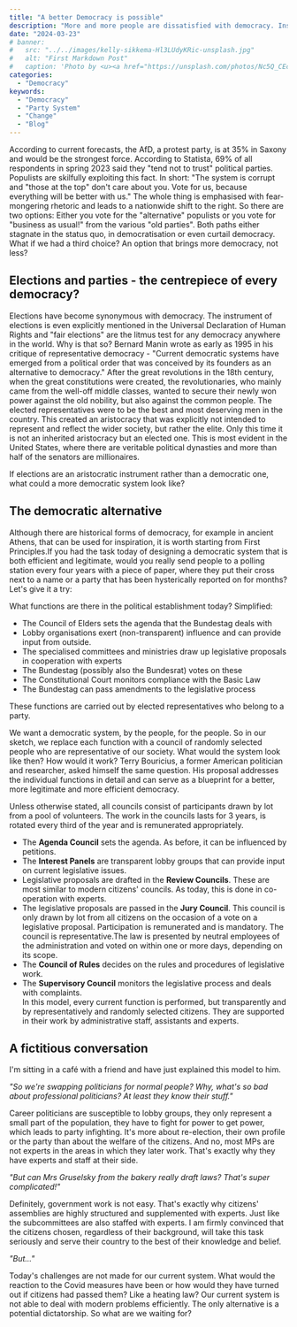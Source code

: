 ```yaml
---
title: "A better Democracy is possible"
description: "More and more people are dissatisfied with democracy. Instead of calling them Nazis, we might do better in taking their concerns seriously and take a critical look at the electoral party system and how we can transcend it towards real Democracy."
date: "2024-03-23"
# banner:
#   src: "../../images/kelly-sikkema-Hl3LUdyKRic-unsplash.jpg"
#   alt: "First Markdown Post"
#   caption: 'Photo by <u><a href="https://unsplash.com/photos/Nc5Q_CEcY44">Florian Olivo</a></u>'
categories:
  - "Democracy"
keywords:
  - "Democracy"
  - "Party System"
  - "Change"
  - "Blog"
---
```


According to current forecasts, the AfD, a protest party, is at 35% in Saxony and would be the strongest force. According to Statista, 69% of all respondents in spring 2023 said they "tend not to trust" political parties. Populists are skilfully exploiting this fact. In short: "The system is corrupt and "those at the top" don't care about you. Vote for us, because everything will be better with us." The whole thing is emphasised with fear-mongering rhetoric and leads to a nationwide shift to the right. So there are two options: Either you vote for the "alternative" populists or you vote for "business as usual!" from the various "old parties". Both paths either stagnate in the status quo, in democratisation or even curtail democracy. What if we had a third choice? An option that brings more democracy, not less? 

## Elections and parties - the centrepiece of every democracy?

Elections have become synonymous with democracy. The instrument of elections is even explicitly mentioned in the Universal Declaration of Human Rights and "fair elections" are the litmus test for any democracy anywhere in the world. Why is that so? Bernard Manin wrote as early as 1995 in his critique of representative democracy - "Current democratic systems have emerged from a political order that was conceived by its founders as an alternative to democracy." After the great revolutions in the 18th century, when the great constitutions were created, the revolutionaries, who mainly came from the well-off middle classes, wanted to secure their newly won power against the old nobility, but also against the common people. The elected representatives were to be the best and most deserving men in the country. This created an aristocracy that was explicitly not intended to represent and reflect the wider society, but rather the elite. Only this time it is not an inherited aristocracy but an elected one. This is most evident in the United States, where there are veritable political dynasties and more than half of the senators are millionaires. 

If elections are an aristocratic instrument rather than a democratic one, what could a more democratic system look like? 

## The democratic alternative

Although there are historical forms of democracy, for example in ancient Athens, that can be used for inspiration, it is worth starting from First Principles.If you had the task today of designing a democratic system that is both efficient and legitimate, would you really send people to a polling station every four years with a piece of paper, where they put their cross next to a name or a party that has been hysterically reported on for months? Let's give it a try: 

What functions are there in the political establishment today? Simplified:
- The Council of Elders sets the agenda that the Bundestag deals with
- Lobby organisations exert (non-transparent) influence and can provide input from outside. 
- The specialised committees and ministries draw up legislative proposals in cooperation with experts
- The Bundestag (possibly also the Bundesrat) votes on these
- The Constitutional Court monitors compliance with the Basic Law
- The Bundestag can pass amendments to the legislative process

These functions are carried out by elected representatives who belong to a party.

We want a democratic system, by the people, for the people. So in our sketch, we replace each function with a council of randomly selected people who are representative of our society. What would the system look like then? How would it work? Terry Bouricius, a former American politician and researcher, asked himself the same question. His proposal addresses the individual functions in detail and can serve as a blueprint for a better, more legitimate and more efficient democracy. 

Unless otherwise stated, all councils consist of participants drawn by lot from a pool of volunteers. The work in the councils lasts for 3 years, is rotated every third of the year and is remunerated appropriately.  
- The **Agenda Council** sets the agenda. As before, it can be influenced by petitions. 
- The **Interest Panels** are transparent lobby groups that can provide input on current legislative issues. 
- Legislative proposals are drafted in the **Review Councils**. These are most similar to modern citizens' councils. As today, this is done in co-operation with experts. 
- The legislative proposals are passed in the **Jury Council**. This council is only drawn by lot from all citizens on the occasion of a vote on a legislative proposal. Participation is remunerated and is mandatory. The council is representative.The law is presented by neutral employees of the administration and voted on within one or more days, depending on its scope. 
- The **Council of Rules** decides on the rules and procedures of legislative work. 
- The **Supervisory Council** monitors the legislative process and deals with complaints.  
In this model, every current function is performed, but transparently and by representatively and randomly selected citizens. They are supported in their work by administrative staff, assistants and experts. 

## A fictitious conversation 

I'm sitting in a café with a friend and have just explained this model to him.

*"So we're swapping politicians for normal people? Why, what's so bad about professional politicians? At least they know their stuff."* 

Career politicians are susceptible to lobby groups, they only represent a small part of the population, they have to fight for power to get power, which leads to party infighting. It's more about re-election, their own profile or the party than about the welfare of the citizens. And no, most MPs are not experts in the areas in which they later work. That's exactly why they have experts and staff at their side. 

*"But can Mrs Gruselsky from the bakery really draft laws? That's super complicated!"* 

Definitely, government work is not easy. That's exactly why citizens' assemblies are highly structured and supplemented with experts. Just like the subcommittees are also staffed with experts. I am firmly convinced that the citizens chosen, regardless of their background, will take this task seriously and serve their country to the best of their knowledge and belief. 

*"But..."* 

Today's challenges are not made for our current system. What would the reaction to the Covid measures have been or how would they have turned out if citizens had passed them? Like a heating law? 
Our current system is not able to deal with modern problems efficiently. The only alternative is a potential dictatorship. So what are we waiting for?